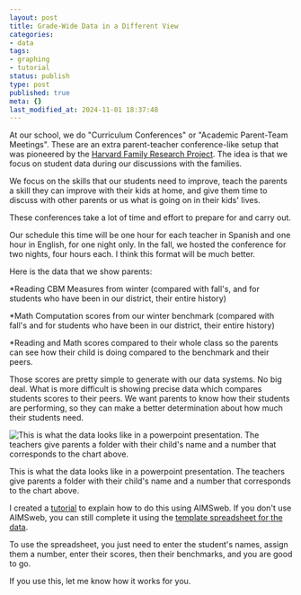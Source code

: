 ```yaml
---
layout: post
title: Grade-Wide Data in a Different View
categories:
- data
tags:
- graphing
- tutorial
status: publish
type: post
published: true
meta: {}
last_modified_at: 2024-11-01 18:37:48
---
```


At our school, we do "Curriculum Conferences" or "Academic Parent-Team Meetings". These are an extra parent-teacher conference-like setup that was pioneered by the 
[Harvard Family Research Project](http://www.hfrp.org/publications-resources/browse-our-publications/academic-parent-teacher-teams-reorganizing-parent-teacher-conferences-around-data). The idea is that we focus on student data during our discussions with the families.


We focus on the skills that our students need to improve, teach the parents a skill they can improve with their kids at home, and give them time to discuss with other parents or us what is going on in their kids' lives.


These conferences take a lot of time and effort to prepare for and carry out.


Our schedule this time will be one hour for each teacher in Spanish and one hour in English, for one night only. In the fall, we hosted the conference for two nights, four hours each. I think this format will be much better.


Here is the data that we show parents:


*Reading CBM Measures from winter (compared with fall's, and for students who have been in our district, their entire history)


*Math Computation scores from our winter benchmark (compared with fall's and for students who have been in our district, their entire history)


*Reading and Math scores compared to their whole class so the parents can see how their child is doing compared to the benchmark and their peers.


Those scores are pretty simple to generate with our data systems. No big deal. What is more difficult is showing precise data which compares students scores to their peers. We want parents to know how their students are performing, so they can make a better determination about how much their students need.










































 

  
  
    
![This is what the data looks like in a powerpoint presentation. The teachers give parents a folder with their child's name and a number that corresponds to the chart above.&nbsp;](/squarespace_images/content_v1_4fffa949e4b0b4590d67b4e7_1389932887013-X36OZT1WYHDKQQFY3M3I_aptm-data.png_)
        
          
        

        
          
          
This is what the data looks like in a powerpoint presentation. The teachers give parents a folder with their child's name and a number that corresponds to the chart above. 
  




I created a 
[tutorial](http://jethrojones.com/assets/Create%20Grade-Wide%20Charts%20of%20RCBM%20compared%20to%20Benchmark.pdf) to explain how to do this using AIMSweb. If you don't use AIMSweb, you can still complete it using the 
[template spreadsheet for the data](http://jethrojones.com/assets/GradeX.CBM.xxxxYYYY.rr.xlsx).


To use the spreadsheet, you just need to enter the student's names, assign them a number, enter their scores, then their benchmarks, and you are good to go.


If you use this, let me know how it works for you.
